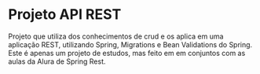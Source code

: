 <h1>Projeto API REST</h1>
Projeto que utiliza dos conhecimentos de crud e os aplica em uma aplicação REST, utilizando Spring, Migrations e Bean Validations do Spring.
Este é apenas um projeto de estudos, mas feito em em conjuntos com as aulas da Alura de Spring Rest.

